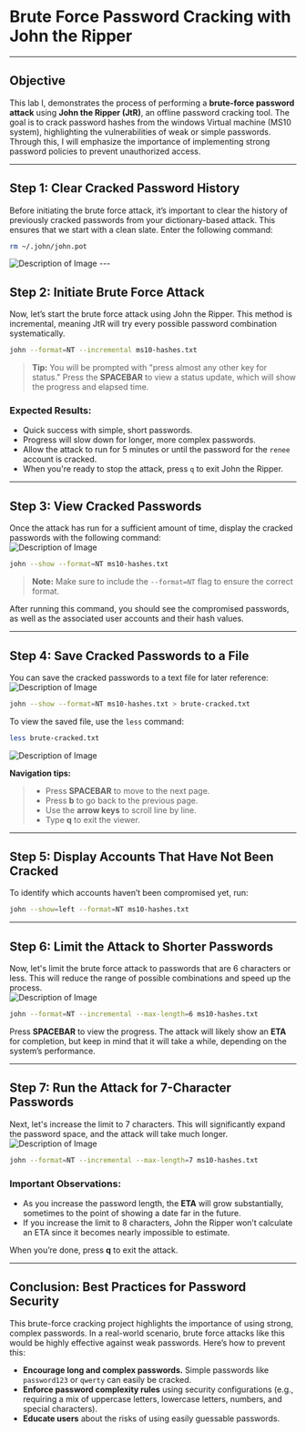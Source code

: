 # Brute Force Password Cracking with John the Ripper
---

## Objective  
This lab I, demonstrates the process of performing a **brute-force password attack** using **John the Ripper (JtR)**, an offline password cracking tool. The goal is to crack password hashes from the  windows Virtual machine (MS10 system), highlighting the vulnerabilities of weak or simple passwords. Through this, I  will emphasize the importance of implementing strong password policies to prevent unauthorized access.

---

## Step 1: Clear Cracked Password History  
Before initiating the brute force attack, it’s important to clear the history of previously cracked passwords from your dictionary-based attack. This ensures that we start with a clean slate. Enter the following command:  

```bash
rm ~/.john/john.pot
```
<img src="13.png" alt="Description of Image" />
---

## Step 2: Initiate Brute Force Attack  
Now, let’s start the brute force attack using John the Ripper. This method is incremental, meaning JtR will try every possible password combination systematically.  

```bash
john --format=NT --incremental ms10-hashes.txt
```

> **Tip:** You will be prompted with "press almost any other key for status." Press the **SPACEBAR** to view a status update, which will show the progress and elapsed time.

### Expected Results:  
- Quick success with simple, short passwords.  
- Progress will slow down for longer, more complex passwords.  
- Allow the attack to run for 5 minutes or until the password for the `renee` account is cracked.  
- When you're ready to stop the attack, press `q` to exit John the Ripper.

---

## Step 3: View Cracked Passwords  
Once the attack has run for a sufficient amount of time, display the cracked passwords with the following command:  
<img src="14.png" alt="Description of Image" />
```bash
john --show --format=NT ms10-hashes.txt
```

> **Note:** Make sure to include the `--format=NT` flag to ensure the correct format.

After running this command, you should see the compromised passwords, as well as the associated user accounts and their hash values.

---

## Step 4: Save Cracked Passwords to a File  
You can save the cracked passwords to a text file for later reference:  
<img src="17.png" alt="Description of Image" />

```bash
john --show --format=NT ms10-hashes.txt > brute-cracked.txt
```

To view the saved file, use the `less` command:  

```bash
less brute-cracked.txt
```
<img src="15.png" alt="Description of Image" />

 **Navigation tips:**  
> - Press **SPACEBAR** to move to the next page.  
> - Press **b** to go back to the previous page.  
> - Use the **arrow keys** to scroll line by line.  
> - Type **q** to exit the viewer.

---

## Step 5: Display Accounts That Have Not Been Cracked  
To identify which accounts haven’t been compromised yet, run:  

```bash
john --show=left --format=NT ms10-hashes.txt
```

---

## Step 6: Limit the Attack to Shorter Passwords  
Now, let's limit the brute force attack to passwords that are 6 characters or less. This will reduce the range of possible combinations and speed up the process.  
<img src="18.png" alt="Description of Image" />

```bash
john --format=NT --incremental --max-length=6 ms10-hashes.txt
```

Press **SPACEBAR** to view the progress. The attack will likely show an **ETA** for completion, but keep in mind that it will take a while, depending on the system’s performance.

---

## Step 7: Run the Attack for 7-Character Passwords  
Next, let's increase the limit to 7 characters. This will significantly expand the password space, and the attack will take much longer. 
<img src="19.png" alt="Description of Image" /> 

```bash
john --format=NT --incremental --max-length=7 ms10-hashes.txt
```

### Important Observations:  
- As you increase the password length, the **ETA** will grow substantially, sometimes to the point of showing a date far in the future.  
- If you increase the limit to 8 characters, John the Ripper won’t calculate an ETA since it becomes nearly impossible to estimate.

When you’re done, press **q** to exit the attack.

---

## Conclusion: Best Practices for Password Security  
This brute-force cracking project highlights the importance of using strong, complex passwords. In a real-world scenario, brute force attacks like this would be highly effective against weak passwords. Here’s how to prevent this:

- **Encourage long and complex passwords.** Simple passwords like `password123` or `qwerty` can easily be cracked.
- **Enforce password complexity rules** using security configurations (e.g., requiring a mix of uppercase letters, lowercase letters, numbers, and special characters).
- **Educate users** about the risks of using easily guessable passwords.

